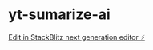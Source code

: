 # yt-sumarize-ai

[Edit in StackBlitz next generation editor ⚡️](https://stackblitz.com/~/github.com/nattyraz/yt-sumarize-ai)